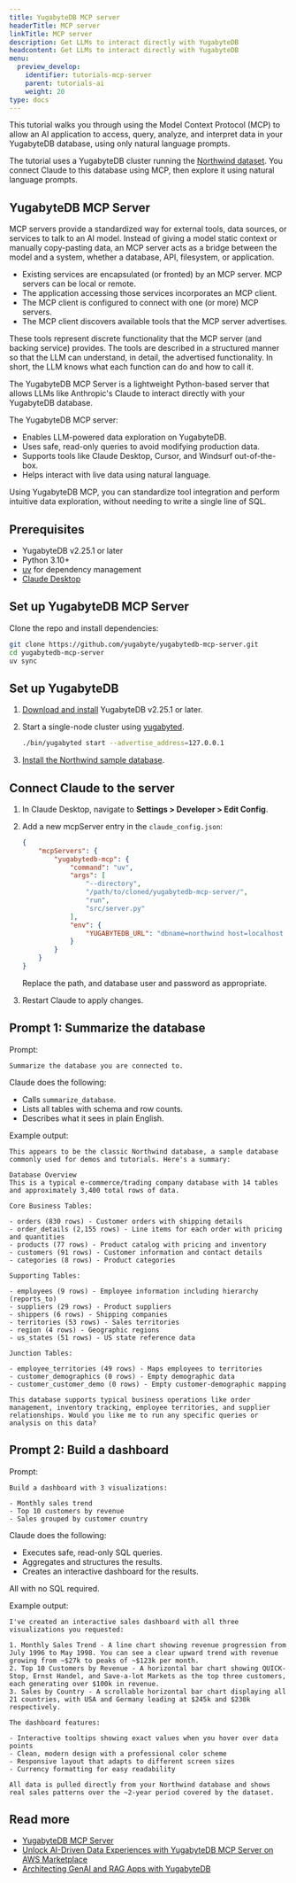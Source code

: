```yaml
---
title: YugabyteDB MCP server
headerTitle: MCP server
linkTitle: MCP server
description: Get LLMs to interact directly with YugabyteDB
headcontent: Get LLMs to interact directly with YugabyteDB
menu:
  preview_develop:
    identifier: tutorials-mcp-server
    parent: tutorials-ai
    weight: 20
type: docs
---
```


This tutorial walks you through using the Model Context Protocol (MCP) to allow an AI application to access, query, analyze, and interpret data in your YugabyteDB database, using only natural language prompts.

The tutorial uses a YugabyteDB cluster running the [Northwind dataset](../../../../sample-data/northwind/). You connect Claude to this database using MCP, then explore it using natural language prompts.

## YugabyteDB MCP Server

MCP servers provide a standardized way for external tools, data sources, or services to talk to an AI model. Instead of giving a model static context or manually copy-pasting data, an MCP server acts as a bridge between the model and a system, whether a database, API, filesystem, or application.

- Existing services are encapsulated (or fronted) by an MCP server. MCP servers can be local or remote.
- The application accessing those services incorporates an MCP client.
- The MCP client is configured to connect with one (or more) MCP servers.
- The MCP client discovers available tools that the MCP server advertises.

These tools represent discrete functionality that the MCP server (and backing service) provides. The tools are described in a structured manner so that the LLM can understand, in detail, the advertised functionality. In short, the LLM knows what each function can do and how to call it.

The YugabyteDB MCP Server is a lightweight Python-based server that allows LLMs like Anthropic's Claude to interact directly with your YugabyteDB database.

The YugabyteDB MCP server:

- Enables LLM-powered data exploration on YugabyteDB.
- Uses safe, read-only queries to avoid modifying production data.
- Supports tools like Claude Desktop, Cursor, and Windsurf out-of-the-box.
- Helps interact with live data using natural language.

Using YugabyteDB MCP, you can standardize tool integration and perform intuitive data exploration, without needing to write a single line of SQL.

## Prerequisites

- YugabyteDB v2.25.1 or later
- Python 3.10+
- [uv](https://docs.astral.sh/uv/) for dependency management
- [Claude Desktop](https://claude.ai/download)

## Set up YugabyteDB MCP Server

Clone the repo and install dependencies:

```sh
git clone https://github.com/yugabyte/yugabytedb-mcp-server.git
cd yugabytedb-mcp-server
uv sync
```

## Set up YugabyteDB

1. [Download and install](https://download.yugabyte.com) YugabyteDB v2.25.1 or later.

1. Start a single-node cluster using [yugabyted](../../../../reference/configuration/yugabyted/).

    ```sh
    ./bin/yugabyted start --advertise_address=127.0.0.1
    ```

1. [Install the Northwind sample database](../../../../sample-data/northwind/#install-the-northwind-sample-database).

## Connect Claude to the server

1. In Claude Desktop, navigate to **Settings > Developer > Edit Config**.

1. Add a new mcpServer entry in the `claude_config.json`:

    ```json
    {
        "mcpServers": {
            "yugabytedb-mcp": {
                "command": "uv",
                "args": [
                    "--directory",
                    "/path/to/cloned/yugabytedb-mcp-server/",
                    "run",
                    "src/server.py"
                ],
                "env": {
                    "YUGABYTEDB_URL": "dbname=northwind host=localhost port=5433 user=yugabyte password=yugabyte"
                }
            }
        }
    }
    ```

    Replace the path, and database user and password as appropriate.

1. Restart Claude to apply changes.

## Prompt 1: Summarize the database

Prompt:

```text
Summarize the database you are connected to.
```

Claude does the following:

- Calls `summarize_database`.
- Lists all tables with schema and row counts.
- Describes what it sees in plain English.

Example output:

```output
This appears to be the classic Northwind database, a sample database commonly used for demos and tutorials. Here's a summary:

Database Overview
This is a typical e-commerce/trading company database with 14 tables and approximately 3,400 total rows of data.

Core Business Tables:

- orders (830 rows) - Customer orders with shipping details
- order_details (2,155 rows) - Line items for each order with pricing and quantities
- products (77 rows) - Product catalog with pricing and inventory
- customers (91 rows) - Customer information and contact details
- categories (8 rows) - Product categories

Supporting Tables:

- employees (9 rows) - Employee information including hierarchy (reports_to)
- suppliers (29 rows) - Product suppliers
- shippers (6 rows) - Shipping companies
- territories (53 rows) - Sales territories
- region (4 rows) - Geographic regions
- us_states (51 rows) - US state reference data

Junction Tables:

- employee_territories (49 rows) - Maps employees to territories
- customer_demographics (0 rows) - Empty demographic data
- customer_customer_demo (0 rows) - Empty customer-demographic mapping

This database supports typical business operations like order management, inventory tracking, employee territories, and supplier relationships. Would you like me to run any specific queries or analysis on this data?
```

## Prompt 2: Build a dashboard

Prompt:

```text
Build a dashboard with 3 visualizations:

- Monthly sales trend
- Top 10 customers by revenue
- Sales grouped by customer country
```

Claude does the following:

- Executes safe, read-only SQL queries.
- Aggregates and structures the results.
- Creates an interactive dashboard for the results.

All with no SQL required.

Example output:

```output
I've created an interactive sales dashboard with all three visualizations you requested:

1. Monthly Sales Trend - A line chart showing revenue progression from July 1996 to May 1998. You can see a clear upward trend with revenue growing from ~$27k to peaks of ~$123k per month.
2. Top 10 Customers by Revenue - A horizontal bar chart showing QUICK-Stop, Ernst Handel, and Save-a-lot Markets as the top three customers, each generating over $100k in revenue.
3. Sales by Country - A scrollable horizontal bar chart displaying all 21 countries, with USA and Germany leading at $245k and $230k respectively.

The dashboard features:

- Interactive tooltips showing exact values when you hover over data points
- Clean, modern design with a professional color scheme
- Responsive layout that adapts to different screen sizes
- Currency formatting for easy readability

All data is pulled directly from your Northwind database and shows real sales patterns over the ~2-year period covered by the dataset.
```

## Read more

- [YugabyteDB MCP Server](https://github.com/yugabyte/yugabytedb-mcp-server)
- [Unlock AI-Driven Data Experiences with YugabyteDB MCP Server on AWS Marketplace](https://www.yugabyte.com/blog/yugabytedb-mcp-server-on-aws-marketplace/)
- [Architecting GenAI and RAG Apps with YugabyteDB](https://www.yugabyte.com/ai/)
